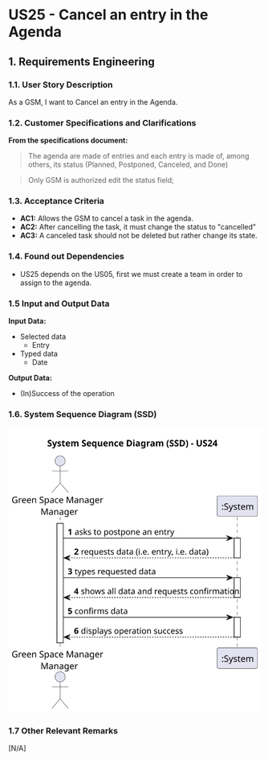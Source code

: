 # US25 - Cancel an entry in the Agenda

## 1. Requirements Engineering

### 1.1. User Story Description
As a GSM, I want to Cancel an entry in the Agenda.


### 1.2. Customer Specifications and Clarifications 

**From the specifications document:**

> The agenda are made of entries and each entry is made of, among others, its status (Planned, Postponed, Canceled, and Done)

> Only GSM is authorized edit the status field;

[//]: # (**From the client clarifications:**)

### 1.3. Acceptance Criteria

* **AC1:** Allows the GSM to cancel a task in the agenda.
* **AC2:** After cancelling the task, it must change the status to "cancelled"
* **AC3:** A canceled task should not be deleted but rather change its
  state. 


### 1.4. Found out Dependencies

* US25 depends on the US05, first we must create a team in order to assign to the agenda.

### 1.5 Input and Output Data

**Input Data:**
* Selected data
  * Entry 
* Typed  data
  * Date


**Output Data:**
* (In)Success of the operation

### 1.6. System Sequence Diagram (SSD)

![System Sequence Diagram - Alternative One](svg/us25-system-sequence-diagram.svg)


### 1.7 Other Relevant Remarks
[N/A]